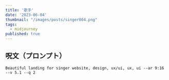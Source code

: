 ```yaml
---
title: '歌手'
date: '2023-06-04'
thumbnail: "/images/posts/singer004.png"
tags:
  - midjourney
published: true
---
```


## 呪文（プロンプト）
```
Beautiful landing for singer website, design, ux/ui, ux, ui --ar 9:16 --v 5.1 --q 2
```